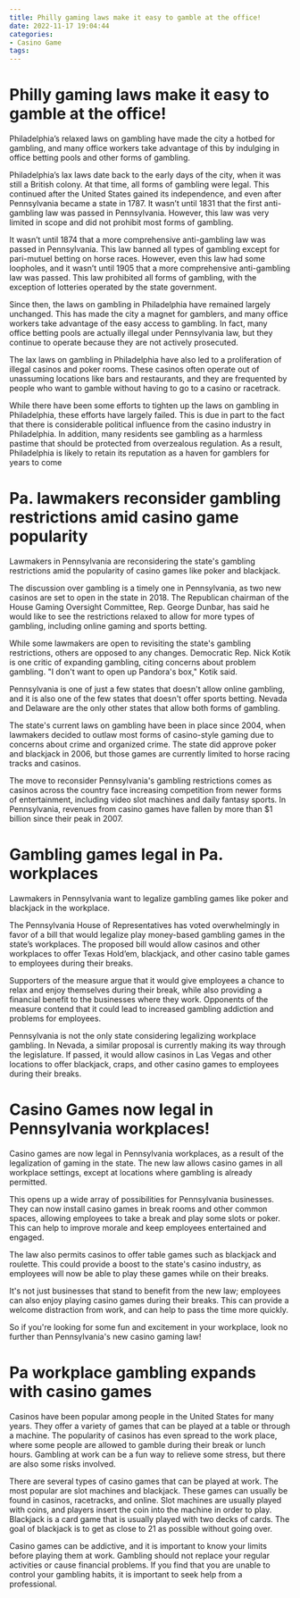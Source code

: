```yaml
---
title: Philly gaming laws make it easy to gamble at the office!
date: 2022-11-17 19:04:44
categories:
- Casino Game
tags:
---
```



#  Philly gaming laws make it easy to gamble at the office!

Philadelphia’s relaxed laws on gambling have made the city a hotbed for gambling, and many office workers take advantage of this by indulging in office betting pools and other forms of gambling.

Philadelphia’s lax laws date back to the early days of the city, when it was still a British colony. At that time, all forms of gambling were legal. This continued after the United States gained its independence, and even after Pennsylvania became a state in 1787. It wasn’t until 1831 that the first anti-gambling law was passed in Pennsylvania. However, this law was very limited in scope and did not prohibit most forms of gambling.

It wasn’t until 1874 that a more comprehensive anti-gambling law was passed in Pennsylvania. This law banned all types of gambling except for pari-mutuel betting on horse races. However, even this law had some loopholes, and it wasn’t until 1905 that a more comprehensive anti-gambling law was passed. This law prohibited all forms of gambling, with the exception of lotteries operated by the state government.

Since then, the laws on gambling in Philadelphia have remained largely unchanged. This has made the city a magnet for gamblers, and many office workers take advantage of the easy access to gambling. In fact, many office betting pools are actually illegal under Pennsylvania law, but they continue to operate because they are not actively prosecuted.

The lax laws on gambling in Philadelphia have also led to a proliferation of illegal casinos and poker rooms. These casinos often operate out of unassuming locations like bars and restaurants, and they are frequented by people who want to gamble without having to go to a casino or racetrack.

While there have been some efforts to tighten up the laws on gambling in Philadelphia, these efforts have largely failed. This is due in part to the fact that there is considerable political influence from the casino industry in Philadelphia. In addition, many residents see gambling as a harmless pastime that should be protected from overzealous regulation. As a result, Philadelphia is likely to retain its reputation as a haven for gamblers for years to come

#  Pa. lawmakers reconsider gambling restrictions amid casino game popularity

Lawmakers in Pennsylvania are reconsidering the state's gambling restrictions amid the popularity of casino games like poker and blackjack.

The discussion over gambling is a timely one in Pennsylvania, as two new casinos are set to open in the state in 2018. The Republican chairman of the House Gaming Oversight Committee, Rep. George Dunbar, has said he would like to see the restrictions relaxed to allow for more types of gambling, including online gaming and sports betting.

While some lawmakers are open to revisiting the state's gambling restrictions, others are opposed to any changes. Democratic Rep. Nick Kotik is one critic of expanding gambling, citing concerns about problem gambling. "I don't want to open up Pandora's box," Kotik said.

Pennsylvania is one of just a few states that doesn't allow online gambling, and it is also one of the few states that doesn't offer sports betting. Nevada and Delaware are the only other states that allow both forms of gambling.

The state's current laws on gambling have been in place since 2004, when lawmakers decided to outlaw most forms of casino-style gaming due to concerns about crime and organized crime. The state did approve poker and blackjack in 2006, but those games are currently limited to horse racing tracks and casinos.

The move to reconsider Pennsylvania's gambling restrictions comes as casinos across the country face increasing competition from newer forms of entertainment, including video slot machines and daily fantasy sports. In Pennsylvania, revenues from casino games have fallen by more than $1 billion since their peak in 2007.

#  Gambling games legal in Pa. workplaces

Lawmakers in Pennsylvania want to legalize gambling games like poker and blackjack in the workplace.

The Pennsylvania House of Representatives has voted overwhelmingly in favor of a bill that would legalize play money-based gambling games in the state’s workplaces. The proposed bill would allow casinos and other workplaces to offer Texas Hold’em, blackjack, and other casino table games to employees during their breaks.

Supporters of the measure argue that it would give employees a chance to relax and enjoy themselves during their break, while also providing a financial benefit to the businesses where they work. Opponents of the measure contend that it could lead to increased gambling addiction and problems for employees.

Pennsylvania is not the only state considering legalizing workplace gambling. In Nevada, a similar proposal is currently making its way through the legislature. If passed, it would allow casinos in Las Vegas and other locations to offer blackjack, craps, and other casino games to employees during their breaks.

#  Casino Games now legal in Pennsylvania workplaces!

Casino games are now legal in Pennsylvania workplaces, as a result of the legalization of gaming in the state. The new law allows casino games in all workplace settings, except at locations where gambling is already permitted.

This opens up a wide array of possibilities for Pennsylvania businesses. They can now install casino games in break rooms and other common spaces, allowing employees to take a break and play some slots or poker. This can help to improve morale and keep employees entertained and engaged.

The law also permits casinos to offer table games such as blackjack and roulette. This could provide a boost to the state's casino industry, as employees will now be able to play these games while on their breaks.

It's not just businesses that stand to benefit from the new law; employees can also enjoy playing casino games during their breaks. This can provide a welcome distraction from work, and can help to pass the time more quickly.

So if you're looking for some fun and excitement in your workplace, look no further than Pennsylvania's new casino gaming law!

#  Pa workplace gambling expands with casino games

Casinos have been popular among people in the United States for many years. They offer a variety of games that can be played at a table or through a machine. The popularity of casinos has even spread to the work place, where some people are allowed to gamble during their break or lunch hours. Gambling at work can be a fun way to relieve some stress, but there are also some risks involved.

There are several types of casino games that can be played at work. The most popular are slot machines and blackjack. These games can usually be found in casinos, racetracks, and online. Slot machines are usually played with coins, and players insert the coin into the machine in order to play. Blackjack is a card game that is usually played with two decks of cards. The goal of blackjack is to get as close to 21 as possible without going over.

Casino games can be addictive, and it is important to know your limits before playing them at work. Gambling should not replace your regular activities or cause financial problems. If you find that you are unable to control your gambling habits, it is important to seek help from a professional.